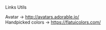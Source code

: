 Links Utils

Avatar -> http://avatars.adorable.io/
<br/>
Handpicked colors -> https://flatuicolors.com/
